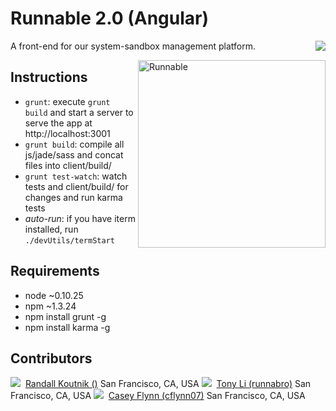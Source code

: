 Runnable 2.0 (Angular)
======================

<a href="https://saucelabs.com/u/runnable">
  <img src="https://saucelabs.com/browser-matrix/runnable.svg?auth=9a8a382b89d804503547b9feda1eb36c" align="right">
</a>

A front-end for our system-sandbox management platform.

<img src="http://runnable.com/images/bear-alt.png" title="Runnable" alt="Runnable" align="right" height="300" style="position:relative;z-index:1;">

Instructions
------------
- `grunt`: execute `grunt build` and start a server to serve the app at http://localhost:3001
- `grunt build`: compile all js/jade/sass and concat files into client/build/
- `grunt test-watch`: watch tests and client/build/ for changes and run karma tests
- *auto-run*: if you have iterm installed, run `./devUtils/termStart`

Requirements
------------
- node ~0.10.25
- npm ~1.3.24
- npm install grunt -g
- npm install karma -g

Contributors
------------
<img src="http://placehold.it/64">&nbsp;
[Randall Koutnik ()](https://github.com/)
San Francisco, CA, USA
<img src="http://www.gravatar.com/avatar/452e4a4c93d2ffba9999b03cea258206?s=64">&nbsp;
[Tony Li (runnabro)](https://github.com/runnabro)
San Francisco, CA, USA
<img src="http://www.gravatar.com/avatar/fd3c806f94926cbe683f3ddc878ae4d3?s=64">&nbsp;
[Casey Flynn (cflynn07)](https://github.com/cflynn07)
San Francisco, CA, USA
